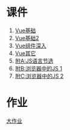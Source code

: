 # 课件
<ol>
<li> <a href="./slides/1-Vue-basic-1.slides.html">Vue基础</a></li>
<li> <a href="./slides/2-Vue-basic-2.slides.html">Vue基础2</a></li>
<li> <a href="./slides/3-Vue-component-in-depth.slides.html">Vue组件深入</a></li>
<li> <a href="./slides/4-Vue-others.slides.html">Vue其它</a></li>
<li> <a href="./slides/A-JS-excerpts.slides.html">附A:JS语言节选</a></li>
<li> <a href="./slides/B-JS-in-browser-1.slides.html">附B:浏览器中的JS 1</a></li>
<li> <a href="./slides/C-JS-in-browser-2.slides.html">附C:浏览器中的JS 2</a></li>
</ol>

# 作业
[大作业](./final.md)
